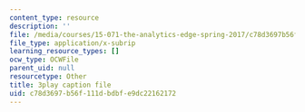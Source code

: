 ```yaml
---
content_type: resource
description: ''
file: /media/courses/15-071-the-analytics-edge-spring-2017/c78d3697b56f111dbdbfe9dc22162172_D8HcmzYnBv0.srt
file_type: application/x-subrip
learning_resource_types: []
ocw_type: OCWFile
parent_uid: null
resourcetype: Other
title: 3play caption file
uid: c78d3697-b56f-111d-bdbf-e9dc22162172
---
```

